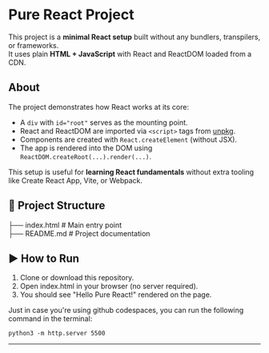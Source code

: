 # Pure React Project

This project is a **minimal React setup** built without any bundlers, transpilers, or frameworks.  
It uses plain **HTML + JavaScript** with React and ReactDOM loaded from a CDN.

## About

The project demonstrates how React works at its core:
- A `div` with `id="root"` serves as the mounting point.
- React and ReactDOM are imported via `<script>` tags from [unpkg](https://unpkg.com/).
- Components are created with `React.createElement` (without JSX).
- The app is rendered into the DOM using `ReactDOM.createRoot(...).render(...)`.

This setup is useful for **learning React fundamentals** without extra tooling like Create React App, Vite, or Webpack.

## 📂 Project Structure

├── index.html # Main entry point  
├── README.md # Project documentation

## ▶️ How to Run

1. Clone or download this repository.
2. Open index.html in your browser (no server required).
3. You should see "Hello Pure React!" rendered on the page.

Just in case you're using github codespaces, you can run the following command in the terminal:
```
python3 -m http.server 5500
```

---
